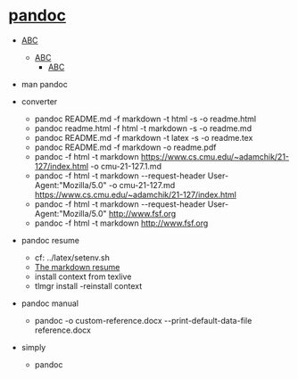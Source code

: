 # [pandoc ](http://pandoc.org/installing.html)

* [ABC](https://pandoc.org/getting-started.html)
	* [ABC](https://pandoc.org/getting-started.html)
		* [ABC](https://pandoc.org/getting-started.html)

* man pandoc

* converter
	* pandoc README.md -f markdown -t html -s -o readme.html
	* pandoc readme.html -f html -t markdown -s -o readme.md
	* pandoc README.md -f markdown -t latex -s -o readme.tex
	* pandoc README.md -f markdown  -o readme.pdf
	* pandoc -f html -t markdown https://www.cs.cmu.edu/~adamchik/21-127/index.html -o cmu-21-127.1.md
	* pandoc -f html -t markdown --request-header User-Agent:"Mozilla/5.0" -o cmu-21-127.md  https://www.cs.cmu.edu/~adamchik/21-127/index.html 
	* pandoc -f html -t markdown --request-header User-Agent:"Mozilla/5.0" http://www.fsf.org
	* pandoc -f html -t markdown http://www.fsf.org

* pandoc resume
	* cf: ../latex/setenv.sh
	* [ The markdown resume ](https://mszep.github.io/pandoc_resume/)
	* install context from texlive 
	* tlmgr install -reinstall context   

* pandoc manual
    * pandoc  -o  custom-reference.docx --print-default-data-file reference.docx

* simply
    * pandoc  
